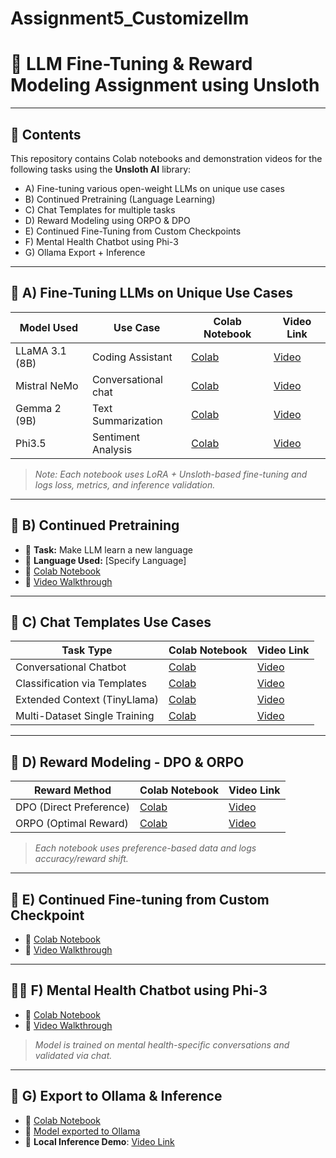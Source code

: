 # Assignment5_Customizellm

# 🧠 LLM Fine-Tuning & Reward Modeling Assignment using Unsloth
---

## 📁 Contents

This repository contains Colab notebooks and demonstration videos for the following tasks using the **Unsloth AI** library:

- A) Fine-tuning various open-weight LLMs on unique use cases  
- B) Continued Pretraining (Language Learning)  
- C) Chat Templates for multiple tasks  
- D) Reward Modeling using ORPO & DPO  
- E) Continued Fine-Tuning from Custom Checkpoints  
- F) Mental Health Chatbot using Phi-3  
- G) Ollama Export + Inference  
---

## 🧩 A) Fine-Tuning LLMs on Unique Use Cases

| Model Used       | Use Case            | Colab Notebook | Video Link |
|------------------|---------------------|----------------|------------|
| LLaMA 3.1 (8B)   | Coding Assistant    | [Colab]()     | [Video](#) |
| Mistral NeMo     | Conversational chat  | [Colab](https://colab.research.google.com/drive/1FPYlz8vdaGCHA-6vipkUzJDZQB9Bxe17#scrollTo=05ae6956)     | [Video](#) |
| Gemma 2 (9B)     | Text Summarization   | [Colab](https://colab.research.google.com/drive/1X3nYiYiZjdCMgBQ7SJGCaZeLVUqOwtz0)     | [Video](#) |
| Phi3.5           | Sentiment Analysis   | [Colab](https://colab.research.google.com/drive/181ccUJMnpajYeQLkEpnB_ZSSfotSEm0A)     | [Video](#) |

> *Note: Each notebook uses LoRA + Unsloth-based fine-tuning and logs loss, metrics, and inference validation.*

---

## 🧠 B) Continued Pretraining

- 🧾 **Task:** Make LLM learn a new language  
- 📘 **Language Used:** [Specify Language]  
- 🔗 [Colab Notebook](#)  
- 🎥 [Video Walkthrough](#)

---

## 💬 C) Chat Templates Use Cases

| Task Type                      | Colab Notebook | Video Link |
|-------------------------------|----------------|------------|
| Conversational Chatbot        | [Colab](#)     | [Video](#) |
| Classification via Templates  | [Colab](#)     | [Video](#) |
| Extended Context (TinyLlama)  | [Colab](#)     | [Video](#) |
| Multi-Dataset Single Training | [Colab](#)     | [Video](#) |

---

## 🎯 D) Reward Modeling - DPO & ORPO

| Reward Method | Colab Notebook | Video Link |
|---------------|----------------|------------|
| DPO (Direct Preference) | [Colab](#) | [Video](#) |
| ORPO (Optimal Reward)   | [Colab](#) | [Video](#) |

> *Each notebook uses preference-based data and logs accuracy/reward shift.*

---

## 🧩 E) Continued Fine-tuning from Custom Checkpoint

- 🔗 [Colab Notebook](#)  
- 🎥 [Video Walkthrough](#)

---

## 🧘‍♀️ F) Mental Health Chatbot using Phi-3

- 🔗 [Colab Notebook](#)  
- 🎥 [Video Walkthrough](#)

> *Model is trained on mental health-specific conversations and validated via chat.*

---

## 🔁 G) Export to Ollama & Inference

- 🔗 [Colab Notebook](#)  
- 🔗 [Model exported to Ollama](#)  
- 🧪 **Local Inference Demo**: [Video Link](#)
